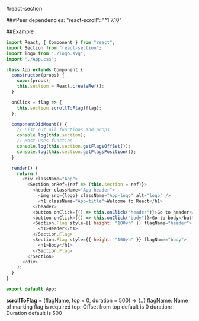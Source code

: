 #react-section

###Peer dependencies: "react-scroll": "^1.7.10"

##Example

```javascript
import React, { Component } from "react";
import Section from "react-section";
import logo from "./logo.svg";
import "./App.css";

class App extends Component {
  constructor(props) {
    super(props);
    this.section = React.createRef();
  }

  onClick = flag => {
    this.section.scrollToFlag(flag);
  };

  componentDidMount() {
    // List out all functions and props
    console.log(this.section);
    // Most uses function
    console.log(this.section.getFlagsOffSet());
    console.log(this.section.getFlagsPosition());
  }

  render() {
    return (
      <div className="App">
        <Section onRef={ref => (this.section = ref)}>
          <header className="App-header">
            <img src={logo} className="App-logo" alt="logo" />
            <h1 className="App-title">Welcome to React</h1>
          </header>
          <button onClick={() => this.onClick("header")}>Go to header</button>
          <button onClick={() => this.onClick("body")}>Go to body</button>
          <Section.Flag style={{ height: "100vh" }} flagName="header">
            <h1>Header</h1>
          </Section.Flag>
          <Section.Flag style={{ height: "100vh" }} flagName="body">
            <h1>Body</h1>
          </Section.Flag>
        </Section>
      </div>
    );
  }
}

export default App;
```

**scrollToFlag** = (flagName, top = 0, duration = 500) => {..}
flagName: Name of marking flag is required
top: Offset from top default is 0
duration: Duration default is 500
